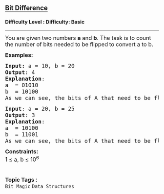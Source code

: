 <h2><a href="https://www.geeksforgeeks.org/problems/bit-difference-1587115620/1?page=1&category=Bit%20Magic&difficulty=Basic,Easy&sortBy=submissions">Bit Difference</a></h2><h3>Difficulty Level : Difficulty: Basic</h3><hr><div class="problems_problem_content__Xm_eO"><p><span style="font-size: 18px;">You are given two numbers <strong>a</strong> and <strong>b</strong>. The task is&nbsp;to count the number of bits needed to be flipped<strong> </strong>to convert a to b.</span></p>
<p><span style="font-size: 18px;"><strong>Examples</strong></span><span style="font-size: 18px;"><strong>:</strong></span></p>
<pre><span style="font-size: 18px;"><strong>Input: </strong>a = 10, b = 20
<strong>Output</strong>: 4
<strong>Explanation</strong>:
a &nbsp;= 01010
b &nbsp;= 10100
As we can see, the bits of A that need to be flipped are <strong>0101</strong>0. If we flip these bits, we get 10100, which is B.</span>
</pre>
<pre><span style="font-size: 18px;"><strong>Input</strong>: a = 20, b = 25
<strong>Output</strong>: 3
<strong>Explanation</strong>:
a &nbsp;= 10100
b &nbsp;= 11001
As we can see, the bits of A that need to be flipped are 1<strong>01</strong>0<strong>0</strong>. If we flip these bits, we get 11001, which is B.</span></pre>
<p><span style="font-size: 18px;"><strong>Constraints:&nbsp;</strong></span><br><span style="font-size: 18px;">1 ≤ a, b ≤ 10<sup>6</sup></span></p></div><br><p><span style=font-size:18px><strong>Topic Tags : </strong><br><code>Bit Magic</code>&nbsp;<code>Data Structures</code>&nbsp;